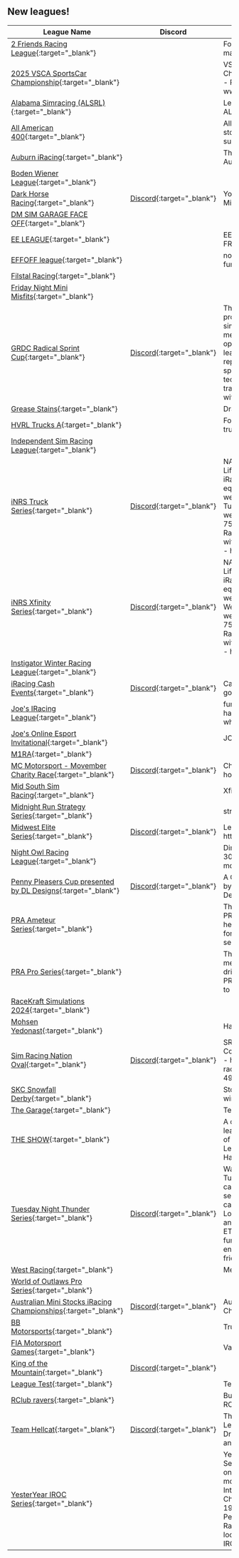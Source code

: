 ## New leagues!

| League Name | Discord | About |
|------------------------------------------------------------------------------------------------------------------------------------------|-------------------------------------------------------------------|-----------------------------------------------------------------------------------------------------------------------------------------------------------------------------------------------------------------------------------------------------------------------------------------------------------------------|
|[2 Friends Racing League](https://members.iracing.com/membersite/member/LeagueView.do?league=11660){:target="_blank"} | |For Nik and Ryan until we make more friends\. |
|[2025 VSCA SportsCar Championship](https://members.iracing.com/membersite/member/LeagueView.do?league=11677){:target="_blank"} | |VSCA SportsCar Championship 2025 Season \- Registration via www\.vscaracing\.com/register |
|[Alabama Simracing \(ALSRL\)](https://members.iracing.com/membersite/member/LeagueView.do?league=11676){:target="_blank"} | |League for members of ALSCCA and beyond\. |
|[All American 400](https://members.iracing.com/membersite/member/LeagueView.do?league=11668){:target="_blank"} | |All American featuring street stocks, legends, lmsc, and super late models |
|[Auburn iRacing](https://members.iracing.com/membersite/member/LeagueView.do?league=11659){:target="_blank"} | |The official iRacing team of Auburn University |
|[Boden Wiener League](https://members.iracing.com/membersite/member/LeagueView.do?league=11633){:target="_blank"} | | |
|[Dark Horse Racing](https://members.iracing.com/membersite/member/LeagueView.do?league=11653){:target="_blank"} |[Discord](https://discord.gg/EchRCyPrqs){:target="_blank"} |Your home for action packed Mini Stock racing\. |
|[DM SIM GARAGE FACE OFF](https://members.iracing.com/membersite/member/LeagueView.do?league=11636){:target="_blank"} | | |
|[EE LEAGUE](https://members.iracing.com/membersite/member/LeagueView.do?league=11645){:target="_blank"} | |EE WORK LEAGUE WITH FRIENDS |
|[EFFOFF league](https://members.iracing.com/membersite/member/LeagueView.do?league=11671){:target="_blank"} | |not so serious just for pure fun and enjoyment |
|[Filstal Racing](https://members.iracing.com/membersite/member/LeagueView.do?league=11664){:target="_blank"} | | |
|[Friday Night Mini Misfits](https://members.iracing.com/membersite/member/LeagueView.do?league=11663){:target="_blank"} | | |
|[GRDC Radical Sprint Cup](https://members.iracing.com/membersite/member/LeagueView.do?league=11634){:target="_blank"} |[Discord](https://discord.gg/tPBhQydf){:target="_blank"} |The GRDC is committed to promoting the art and sport of sim racing, offering our members unparalleled opportunities to compete, learn, and grow\. We strive to replicate the competitive spirit, sportsmanship, and technical excellence found in traditional motorsport, all within a virtual environment\. |
|[Grease Stains](https://members.iracing.com/membersite/member/LeagueView.do?league=11672){:target="_blank"} | |Draftmasters without derelicts |
|[HVRL Trucks A](https://members.iracing.com/membersite/member/LeagueView.do?league=11637){:target="_blank"} | |For the experienced oval truck driver 2\-3k iRating |
|[Independent Sim Racing League](https://members.iracing.com/membersite/member/LeagueView.do?league=11662){:target="_blank"} | | |
|[iNRS Truck Series](https://members.iracing.com/membersite/member/LeagueView.do?league=11674){:target="_blank"} |[Discord](https://discord.gg/CHZxtrF){:target="_blank"} |NASCAR Truck Series  \- Real Life Schedule \(As long as iRacing has the tracks\-sub equivalent style track or by weeks implemented\)  \- Tuesday Night Schedule, week of the real life event  \- 75% Fuel Capacity/65% Race Distance/1\-Stage Break with points  \- NO Fast Repairs  \- https://discord\.gg/CHZxtrF |
|[iNRS Xfinity Series](https://members.iracing.com/membersite/member/LeagueView.do?league=11675){:target="_blank"} |[Discord](https://discord.gg/CHZxtrF){:target="_blank"} |NASCAR Xfinity Series  \- Real Life Schedule \(As long as iRacing has the tracks\-sub equivalent style track or by weeks implemented\)  \- Wednesday Night Schedule, week of the real life event  \- 75% Fuel Capacity/65% Race Distance/1\-Stage Break with points  \- NO Fast Repairs  \- https://discord\.gg/CHZxtrF |
|[Instigator Winter Racing League](https://members.iracing.com/membersite/member/LeagueView.do?league=11652){:target="_blank"} | | |
|[iRacing Cash Events](https://members.iracing.com/membersite/member/LeagueView.do?league=11669){:target="_blank"} |[Discord](https://discord.gg/RSEqkXNz){:target="_blank"} |Cash events 100% purse goes to racers |
|[Joe's IRacing League](https://members.iracing.com/membersite/member/LeagueView.do?league=11642){:target="_blank"} | |fun casual league, no try hards or kiddies\. fun racers who race hard but clean |
|[Joe's Online Esport Invitational](https://members.iracing.com/membersite/member/LeagueView.do?league=11646){:target="_blank"} | |JOEI |
|[M1RA](https://members.iracing.com/membersite/member/LeagueView.do?league=11639){:target="_blank"} | | |
|[MC Motorsport \- Movember Charity Race](https://members.iracing.com/membersite/member/LeagueView.do?league=11661){:target="_blank"} |[Discord](https://discord.gg/ScFqpWPdCE){:target="_blank"} |Charity & Exhibition races hosted by MC Motorsport |
|[Mid South Sim Racing](https://members.iracing.com/membersite/member/LeagueView.do?league=11678){:target="_blank"} | |Xfinity |
|[Midnight Run Strategy Series](https://members.iracing.com/membersite/member/LeagueView.do?league=11680){:target="_blank"} | |strategy racing |
|[Midwest Elite Series](https://members.iracing.com/membersite/member/LeagueView.do?league=11667){:target="_blank"} |[Discord](https://discord.gg/7Qzwc9TB){:target="_blank"} |League Discord   https://discord\.gg/7Qzwc9TB |
|[Night Owl Racing League](https://members.iracing.com/membersite/member/LeagueView.do?league=11640){:target="_blank"} | |Dirt oval racing league 305s,360s,limited late models |
|[Penny Pleasers Cup presented by DL Designs](https://members.iracing.com/membersite/member/LeagueView.do?league=11650){:target="_blank"} |[Discord](https://discord.gg/CzKtaC7yuH){:target="_blank"} |A Gen6 BASCAR league ran by Lumit Motorsports and DL Designs\! |
|[PRA Ameteur Series](https://members.iracing.com/membersite/member/LeagueView.do?league=11666){:target="_blank"} | |This is where the road to the PRA Pro Series starts\. Starts here for drivers to fight forward to get into the pro series\. |
|[PRA Pro Series](https://members.iracing.com/membersite/member/LeagueView.do?league=11665){:target="_blank"} | |This is the PRA Pro series meant for all of the elite drivers of PRA\. Seasoned PRA drivers are encouraged to run this series\. |
|[RaceKraft Simulations 2024](https://members.iracing.com/membersite/member/LeagueView.do?league=11657){:target="_blank"} | | |
|[Mohsen Yedonast](https://members.iracing.com/membersite/member/LeagueView.do?league=11644){:target="_blank"} | |Happy Birthday Mohsen Jan |
|[Sim Racing Nation Oval](https://members.iracing.com/membersite/member/LeagueView.do?league=11673){:target="_blank"} |[Discord](https://discord.gg/sim-racing-nation-4){:target="_blank"} |SRN oval league \- Free Content \- Join Discord Today \- https://discord\.gg/sim\-racing\-nation\-493054908187017216 |
|[SKC Snowfall Derby](https://members.iracing.com/membersite/member/LeagueView.do?league=11638){:target="_blank"} | |Stockholm karting center winter iRacing league |
|[The Garage](https://members.iracing.com/membersite/member/LeagueView.do?league=11654){:target="_blank"} | |Test & Tune |
|[THE SHOW](https://members.iracing.com/membersite/member/LeagueView.do?league=11643){:target="_blank"} | |A competitive dynamic league introducing all styles of racing\. Owned by Major League Baseball Left\-Handed Pitcher Cole Irvin |
|[Tuesday Night Thunder Series](https://members.iracing.com/membersite/member/LeagueView.do?league=11651){:target="_blank"} |[Discord](https://discord.gg/zptegC9H){:target="_blank"} |Want to have fun on Tuesdays and race in Xfinity cars? Look no further as this series will be racing Xfinity cars every Tuesday nights\. Lobbys open at 7:30 PM ET and racing begins at 8:30 PM ET\. The main goal is to have fun and create a friendly environment and make new friends\. |
|[West Racing](https://members.iracing.com/membersite/member/LeagueView.do?league=11681){:target="_blank"} | |Meditating |
|[World of Outlaws Pro Series](https://members.iracing.com/membersite/member/LeagueView.do?league=11658){:target="_blank"} | | |
|[Australian Mini Stocks iRacing Championships](https://members.iracing.com/membersite/member/LeagueView.do?league=11641){:target="_blank"} |[Discord](https://discord.gg/ZaMWNkWTug){:target="_blank"} |Australian Mini Stocks iRacing Championships |
|[BB Motorsports](https://members.iracing.com/membersite/member/LeagueView.do?league=11649){:target="_blank"} | |Trucks |
|[FIA Motorsport Games](https://members.iracing.com/membersite/member/LeagueView.do?league=11635){:target="_blank"} | |Valencia |
|[King of the Mountain](https://members.iracing.com/membersite/member/LeagueView.do?league=11670){:target="_blank"} |[Discord](https://discord.gg/eHTKUcPWpM){:target="_blank"} | |
|[League Test](https://members.iracing.com/membersite/member/LeagueView.do?league=11647){:target="_blank"} | |Test |
|[RClub ravers](https://members.iracing.com/membersite/member/LeagueView.do?league=11656){:target="_blank"} | |Bunch of degenerates from RClub |
|[Team Hellcat](https://members.iracing.com/membersite/member/LeagueView.do?league=11679){:target="_blank"} |[Discord](https://discord.gg/9qNHRz85){:target="_blank"} |This is a "Just for Fun" League made by the Hellcat Drift Team, to race with family and friends\. |
|[YesterYear IROC Series](https://members.iracing.com/membersite/member/LeagueView.do?league=11682){:target="_blank"} | |YesterYear Racing's IROC Series is a 4\-race invitation\-only racing series that is modeled after the International Race of Champions Series created in 1974 by Les Richter, Roger Penske, and Mike Phelps\. Races in this series are loosely based on historic IROC seasons of the past\. |

